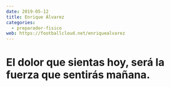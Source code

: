 ```yaml
---
date: 2019-05-12
title: Enrique Álvarez
categories:
  - preparador-fisico
web: https://footballcloud.net/enriquealvarez
---
```


# El dolor que sientas hoy, será la fuerza que sentirás mañana.
